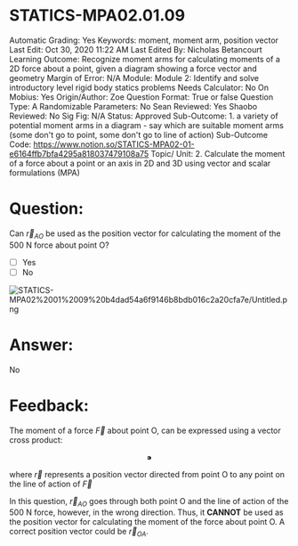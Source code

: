 # STATICS-MPA02.01.09

Automatic Grading: Yes
Keywords: moment, moment arm, position vector
Last Edit: Oct 30, 2020 11:22 AM
Last Edited By: Nicholas Betancourt
Learning Outcome: Recognize moment arms for calculating moments of a 2D force about a point, given a diagram showing a force vector and geometry
Margin of Error: N/A
Module: Module 2: Identify and solve introductory level rigid body statics problems
Needs Calculator: No
On Mobius: Yes
Origin/Author: Zoe
Question Format: True or false
Question Type: A
Randomizable Parameters: No
Sean Reviewed: Yes
Shaobo Reviewed: No
Sig Fig: N/A
Status: Approved
Sub-Outcome: 1. a variety of potential moment arms in a diagram - say which are suitable moment arms (some don't go to point, some don't go to line of action)
Sub-Outcome Code: https://www.notion.so/STATICS-MPA02-01-e6164ffb7bfa4295a818037479108a75
Topic/ Unit: 2. Calculate the moment of a force about a point or an axis in 2D and 3D using vector and scalar formulations (MPA)

# Question:

Can $\overrightarrow{r}_{AO}$ be used as the position vector for calculating the moment of the 500 N force about point O?

- [ ]  Yes
- [ ]  No

![STATICS-MPA02%2001%2009%20b4dad54a6f9146b8bdb016c2a20cfa7e/Untitled.png](STATICS-MPA02%2001%2009%20b4dad54a6f9146b8bdb016c2a20cfa7e/Untitled.png)

# Answer:

No

# Feedback:

The moment of a force $\overrightarrow{F}$ about point O, can be expressed using a vector cross product:

$$ ⁍$$

where $\overrightarrow{r}$ represents a position vector directed from point O to any point on the line of action of $\overrightarrow{F}$

In this question, $\overrightarrow{r}_{AO}$ goes through both point O and the line of action of the 500 N force, however, in the wrong direction. Thus, it **CANNOT** be used as the position vector for calculating the moment of the force about point O.  A correct position vector could be $\overrightarrow{r}_{OA}$.